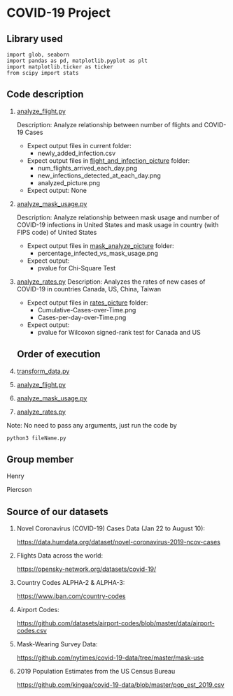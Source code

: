# COVID-19 Project

## Library used

    import glob, seaborn
    import pandas as pd, matplotlib.pyplot as plt
    import matplotlib.ticker as ticker
    from scipy import stats

## Code description

1. [analyze_flight.py](./analyze_flight.py) 
    
    Description: Analyze relationship between number of flights and COVID-19 Cases
    
    * Expect output files in current folder:
        * newly_added_infection.csv
    * Expect output files in [flight_and_infection_picture](./flight_and_infection_picture) folder:
        * num_flights_arrived_each_day.png
        * new_infections_detected_at_each_day.png
        * analyzed_picture.png
    * Expect output: None
    
2. [analyze_mask_usage.py](./analyze_mask_usage.py)
    
    Description: Analyze relationship between mask usage and number of COVID-19 infections in United States and mask usage in country (with FIPS code) of United States
    
    * Expect output files in [mask_analyze_picture](./mask_analyze_picture) folder:
        * percentage_infected_vs_mask_usage.png
    * Expect output:
        * pvalue for Chi-Square Test

3. [analyze_rates.py](./analyze_mask_usage.py)
    Description: Analyzes the rates of new cases of COVID-19 in countries Canada, US, China, Taiwan
    * Expect output files in [rates_picture](./rates_picture) folder:
        * Cumulative-Cases-over-Time.png
        * Cases-per-day-over-Time.png
    * Expect output:
        * pvalue for Wilcoxon signed-rank test for Canada and US
    ## Order of execution
1. [transform_data.py](./transform_data.py)
2. [analyze_flight.py](./analyze_flight.py)
3. [analyze_mask_usage.py](./analyze_mask_usage.py)
4. [analyze_rates.py](./analyze_rates.py)

Note: No need to pass any arguments, just run the code by
    
    python3 fileName.py

## Group member
Henry

Piercson

## Source of our datasets
1. Novel Coronavirus (COVID-19) Cases Data (Jan 22 to August 10):
    
    https://data.humdata.org/dataset/novel-coronavirus-2019-ncov-cases
    
2. Flights Data across the world:
    
    https://opensky-network.org/datasets/covid-19/

3. Country Codes ALPHA-2 & ALPHA-3:

    https://www.iban.com/country-codes

4. Airport Codes:
    
    https://github.com/datasets/airport-codes/blob/master/data/airport-codes.csv

5. Mask-Wearing Survey Data:
    
    https://github.com/nytimes/covid-19-data/tree/master/mask-use

6. 2019 Population Estimates from the US Census Bureau
    
    https://github.com/kingaa/covid-19-data/blob/master/pop_est_2019.csv


